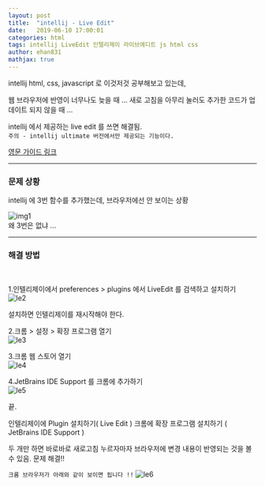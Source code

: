 ```yaml
---
layout: post
title:  "intellij - Live Edit"
date:   2019-06-10 17:00:01
categories: html
tags: intellij LiveEdit 인텔리제이 라이브에디트 js html css
author: ehan831
mathjax: true
---
```


intellij html, css, javascript 로 이것저것 공부해보고 있는데, 

웹 브라우저에 반영이 너무나도 늦을 때 ...
새로 고침을 아무리 눌러도 추가한 코드가 업데이트 되지 않을 때 ...

intellij 에서 제공하는 live edit 를 쓰면 해결됨.<br>
`주의 - intellij ultimate 버전에서만 제공되는 기능이다.`

[영문 가이드 링크](https://www.jetbrains.com/help/idea/live-editing.html#Live_Editing.xml)


<hr>
<h3>문제 상황</h3>
intellij 에 3번 함수를 추가했는데, 브라우저에선 안 보이는 상황

![img1](https://user-images.githubusercontent.com/35619749/68358490-03c3bd00-015c-11ea-90c0-e1bcb5d51713.png)
<br>
왜 3번은 없냐 ...

<hr>
<h3>해결 방법</h3><br>

1.인텔리제이에서 preferences > plugins 에서 LiveEdit 를 검색하고 설치하기<br>
![le2](https://user-images.githubusercontent.com/35619749/68358500-07efda80-015c-11ea-9078-63efd0755d06.png)

설치하면 인텔리제이를 재시작해야 한다.


2.크롬 > 설정 > 확장 프로그램 열기<br>
![le3](https://user-images.githubusercontent.com/35619749/68358501-08887100-015c-11ea-85c2-8a5a1b10be3d.png)


3.크롬 웹 스토어 열기<br>
![le4](https://user-images.githubusercontent.com/35619749/68358502-08887100-015c-11ea-89f4-466016ceb53a.png)


4.JetBrains IDE Support 를 크롬에 추가하기<br>
![le5](https://user-images.githubusercontent.com/35619749/68358503-08887100-015c-11ea-941f-9b254edc2ec9.png)

끝. 

인텔리제이에 Plugin 설치하기( Live Edit )
크롬에 확장 프로그램 설치하기 ( JetBrains IDE Support )

두 개만 하면 바로바로 새로고침 누르자마자 브라우저에 변경 내용이 반영되는 것을 볼 수 있음.
문제 해결!!

`크롬 브라우저가 아래와 같이 보이면 됩니다 !!`
![le6](https://user-images.githubusercontent.com/35619749/68358504-08887100-015c-11ea-89ca-f88737413460.png)
